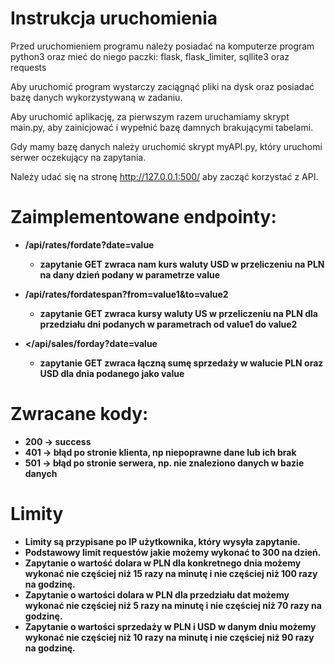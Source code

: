 # Instrukcja uruchomienia
Przed uruchomieniem programu należy posiadać na komputerze program python3 oraz mieć do niego paczki:
flask, flask_limiter, sqllite3 oraz requests 

Aby uruchomić program wystarczy zaciągnąć pliki na dysk oraz posiadać bazę danych wykorzystywaną
w zadaniu.

Aby uruchomić aplikację, za pierwszym razem uruchamiamy skrypt main.py, aby zainicjować i wypełnić 
bazę damnych brakującymi tabelami.

Gdy mamy bazę danych należy uruchomić skrypt myAPI.py, który uruchomi serwer oczekujący na zapytania.

Należy udać się na stronę http://127.0.0.1:500/ aby zacząć korzystać z API.
 
 
# Zaimplementowane endpointy:
* <b>/api/rates/fordate?date=value<b>
    * zapytanie GET zwraca nam kurs waluty USD w przeliczeniu na PLN na dany dzień podany w parametrze value

* <b>/api/rates/fordatespan?from=value1&to=value2</b>
  * zapytanie GET zwraca kursy waluty US w przeliczeniu na PLN dla przedziału dni podanych w parametrach 
    od value1 do value2

* <b></api/sales/forday?date=value</b>
    * zapytanie GET zwraca łączną sumę sprzedaży w walucie PLN oraz USD dla dnia podanego jako value

# Zwracane kody:
 - 200 -> success
 - 401 -> błąd po stronie klienta, np niepoprawne dane lub ich brak
 - 501 -> błąd po stronie serwera, np. nie znaleziono danych w bazie danych

# Limity
* Limity są przypisane po IP użytkownika, który wysyła zapytanie.
* Podstawowy limit requestów jakie możemy wykonać to 300 na dzień.
* Zapytanie o wartość dolara w PLN dla konkretnego dnia możemy wykonać nie częściej niż 15 razy na minutę
 i nie częściej niż 100 razy na godzinę.
* Zapytanie o wartości dolara w PLN dla przedziału dat możemy wykonać nie częściej niż 5 razy na minutę
 i nie częściej niż 70 razy na godzinę.
* Zapytanie o wartości sprzedaży w PLN i USD w danym dniu możemy wykonać nie częściej niż 10 razy na minutę
i nie częściej niż 90 razy na godzinę.
